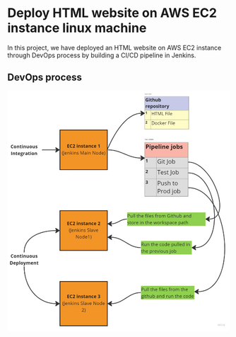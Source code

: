 # Deploy HTML website on AWS EC2 instance linux machine

In this project, we have deployed an HTML website on AWS EC2 instance through DevOps process by building a CI/CD pipeline in Jenkins.

## DevOps process

![Display image](DevOps_process.jpg?raw=true)



